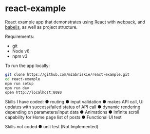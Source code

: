 # react-example

React example app that demonstrates using [React] with [webpack], and [babeljs], as well as project structure.

Requirements:
- git
- Node v6
- npm v3

To run the app locally:

```bash
git clone https://github.com/mzabriskie/react-example.git
cd react-example
npm run setup
npm run dev
open http://localhost:8080
```

[React]: http://facebook.github.io/react/
[webpack]: http://webpack.github.io/
[babeljs]: https://babeljs.io/


Skills I have coded:
● routing
● input validation
● makes API call, UI updates with success/failed status of API call
● dynamic rendering depending on parameters/input data
● Animations
● Infinite scroll capability for Home page list of posts
● Functional UI test

Skills not coded
● unit test (Not Implemented)
